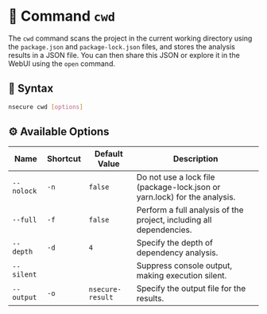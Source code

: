 # 📂 Command `cwd`

The `cwd` command scans the project in the current working directory using the `package.json` and `package-lock.json` files, and stores the analysis results in a JSON file. You can then share this JSON or explore it in the WebUI using the `open` command.

## 📜 Syntax

```bash
nsecure cwd [options]
```

## ⚙️ Available Options

| Name | Shortcut | Default Value | Description |
|---|---|---|---|
| `--nolock` | `-n` | `false` | Do not use a lock file (package-lock.json or yarn.lock) for the analysis. |
| `--full` | `-f` | `false` | Perform a full analysis of the project, including all dependencies. |
| `--depth` | `-d` | `4` | Specify the depth of dependency analysis. |
| `--silent` |   |   | Suppress console output, making execution silent. |
| `--output` | `-o` | `nsecure-result` | Specify the output file for the results. |
